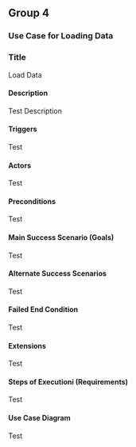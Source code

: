 ## Group 4
### Use Case for Loading Data

### Title
Load Data

#### Description
Test Description

#### Triggers
Test

#### Actors
Test

#### Preconditions
Test

#### Main Success Scenario (Goals)
Test

#### Alternate Success Scenarios
Test

#### Failed End Condition
Test

#### Extensions
Test

#### Steps of Executioni (Requirements)
Test

#### Use Case Diagram
Test
